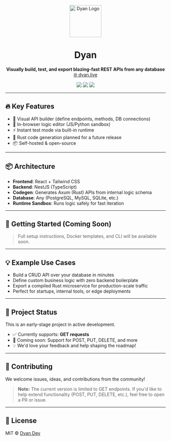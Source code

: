 <p align="center">
  <img src="https://dyan.live/banner.png" alt="Dyan Logo" width="100"/>
</p>

<h1 align="center">Dyan</h1>

<p align="center">
  <b>Visually build, test, and export blazing-fast REST APIs from any database</b><br />
  <a href="https://dyan.live">🌐 dyan.live</a>
</p>

<p align="center">
  <a href="https://github.com/dyan-dev/dyan/blob/main/LICENSE"><img src="https://img.shields.io/badge/license-MIT-blue.svg" /></a>
  <img src="https://img.shields.io/badge/version-0.1.0-yellow.svg" />
   <a href="https://discord.gg/ZQ4pKRA7"><img src="https://img.shields.io/discord/1393842142740349069?label=Discord&logo=discord&style=flat" /></a>
</p>

---

## 🔥 Key Features

- 🧱 Visual API builder (define endpoints, methods, DB connections)
- 🧪 In-browser logic editor (JS/Python sandbox)
- ⚡ Instant test mode via built-in runtime
- 🧩 Rust code generation planned for a future release
- 📦 Self-hosted & open-source

---

## 📦 Architecture

- **Frontend**: React + Tailwind CSS
- **Backend**: NestJS (TypeScript)
- **Codegen**: Generates Axum (Rust) APIs from internal logic schema
- **Database**: Any (PostgreSQL, MySQL, SQLite, etc.)
- **Runtime Sandbox**: Runs logic safely for fast iteration

---

## 🚀 Getting Started (Coming Soon)

> Full setup instructions, Docker templates, and CLI will be available soon.

---

## 💡 Example Use Cases

- Build a CRUD API over your database in minutes
- Define custom business logic with zero backend boilerplate
- Export a compiled Rust microservice for production-scale traffic
- Perfect for startups, internal tools, or edge deployments

---

## 🧪 Project Status

This is an early-stage project in active development.

- ✅ Currently supports: **GET requests**
- 🚧 Coming soon: Support for POST, PUT, DELETE, and more
- 💡 We'd love your feedback and help shaping the roadmap!

---

## 🤝 Contributing

We welcome issues, ideas, and contributions from the community!

> **Note:** The current version is limited to GET endpoints. If you'd like to help extend functionality (POST, PUT, DELETE, etc.), feel free to open a PR or issue.

---

## 📄 License

MIT © [Dyan Dev](https://github.com/dyan-dev)
